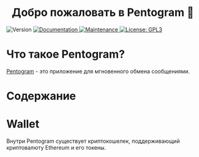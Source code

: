 <h1 align="center">Добро пожаловать в Pentogram 👋</h1>
<p>
  <img alt="Version" src="https://img.shields.io/badge/version-1.1-blue.svg?cacheSeconds=2592000" />
  <a href="https://github.com/kefranabg/readme-md-generator#readme" target="_blank">
    <img alt="Documentation" src="https://img.shields.io/badge/documentation-yes-brightgreen.svg" />
  </a>
  <a href="https://github.com/kefranabg/readme-md-generator/graphs/commit-activity" target="_blank">
    <img alt="Maintenance" src="https://img.shields.io/badge/Maintained%3F-yes-green.svg" />
  </a>
  <a href="https://github.com/kefranabg/readme-md-generator/blob/master/LICENSE" target="_blank">
    <img alt="License: GPL3" src="https://img.shields.io/github/license/nordbearbotdev/Pentogram" />
  </a>
</p>


# Что такое Pentogram?
[Pentogram](https://github.com/nordbearbotdev/Pentogram) - это приложение для мгновенного обмена сообщениями.


# Содержание




# Wallet
Внутри Pentogram существует криптокошелек, поддерживающий криптовалюту Ethereum и его токены.
